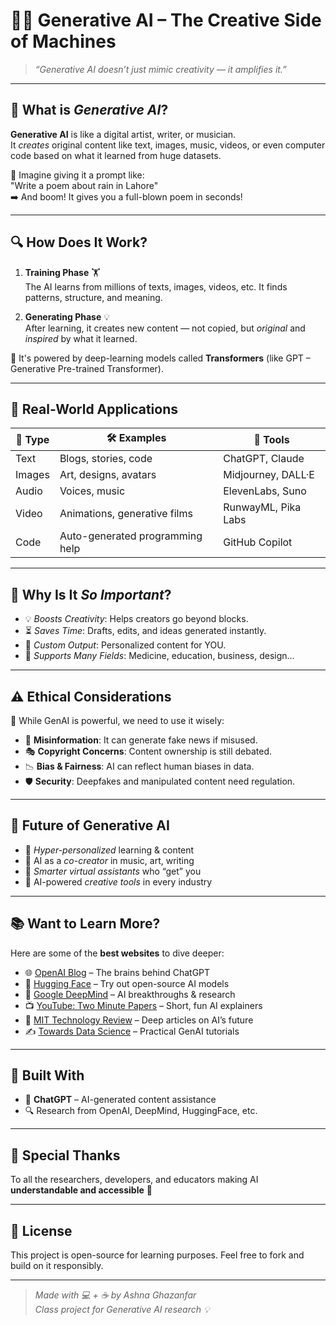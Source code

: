 # 🤖✨ Generative AI – The Creative Side of Machines

> _“Generative AI doesn’t just mimic creativity — it amplifies it.”_

---

## 🧠 What is *Generative AI*?

**Generative AI** is like a digital artist, writer, or musician.  
It *creates* original content like text, images, music, videos, or even computer code based on what it learned from huge datasets.

🎨 Imagine giving it a prompt like:  
"Write a poem about rain in Lahore"  
➡️ And boom! It gives you a full-blown poem in seconds!

---

## 🔍 How Does It Work?

1. **Training Phase** 🏋️  
   The AI learns from millions of texts, images, videos, etc. It finds patterns, structure, and meaning.

2. **Generating Phase** 💡  
   After learning, it creates new content — not copied, but *original* and *inspired* by what it learned.

📌 It's powered by deep-learning models called **Transformers** (like GPT – Generative Pre-trained Transformer).

---

## 💼 Real-World Applications

| 🧠 Type        | 🛠️ Examples                                | 🔧 Tools                    |
|---------------|---------------------------------------------|-----------------------------|
| Text          | Blogs, stories, code                        | ChatGPT, Claude             |
| Images        | Art, designs, avatars                       | Midjourney, DALL·E          |
| Audio         | Voices, music                               | ElevenLabs, Suno            |
| Video         | Animations, generative films                | RunwayML, Pika Labs         |
| Code          | Auto-generated programming help             | GitHub Copilot              |

---

## 🧪 Why Is It *So Important*?

- 💡 *Boosts Creativity*: Helps creators go beyond blocks.
- ⏳ *Saves Time*: Drafts, edits, and ideas generated instantly.
- 🎯 *Custom Output*: Personalized content for YOU.
- 🧩 *Supports Many Fields*: Medicine, education, business, design...

---

## ⚠️ Ethical Considerations

🚨 While GenAI is powerful, we need to use it wisely:

- 🧩 **Misinformation**: It can generate fake news if misused.
- 🎭 **Copyright Concerns**: Content ownership is still debated.
- 📉 **Bias & Fairness**: AI can reflect human biases in data.
- 🛡️ **Security**: Deepfakes and manipulated content need regulation.

---

## 🔮 Future of Generative AI

- 🌈 *Hyper-personalized* learning & content
- 🎨 AI as a *co-creator* in music, art, writing
- 🤝 *Smarter virtual assistants* who “get” you
- 🚀 AI-powered *creative tools* in every industry

---

## 📚 Want to Learn More?

Here are some of the **best websites** to dive deeper:

- 🌐 [OpenAI Blog](https://openai.com/blog) – The brains behind ChatGPT  
- 🐼 [Hugging Face](https://huggingface.co/) – Try out open-source AI models  
- 🧠 [Google DeepMind](https://deepmind.google/) – AI breakthroughs & research  
- 📺 [YouTube: Two Minute Papers](https://www.youtube.com/user/keeroyz) – Short, fun AI explainers  
- 📖 [MIT Technology Review](https://www.technologyreview.com/ai/) – Deep articles on AI’s future  
- ✍️ [Towards Data Science](https://towardsdatascience.com/) – Practical GenAI tutorials  

---

## 💼 Built With

- 🧠 **ChatGPT** – AI-generated content assistance  
- 🔍 Research from OpenAI, DeepMind, HuggingFace, etc.  

---

## 🙌 Special Thanks

To all the researchers, developers, and educators making AI **understandable and accessible** 💙

---

## 📌 License

This project is open-source for learning purposes. Feel free to fork and build on it responsibly.

---

> _Made with 💻 + ☕ by Ashna Ghazanfar_  
> _Class project for Generative AI research 💡_

